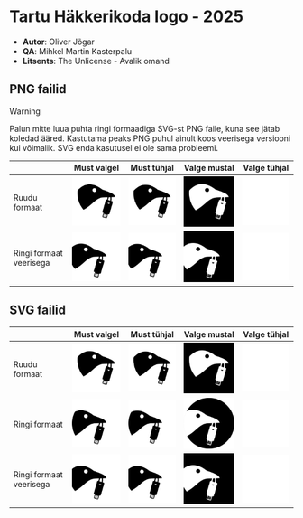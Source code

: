 # Tartu Häkkerikoda logo - 2025
- **Autor**: Oliver Jõgar
- **QA**: Mihkel Martin Kasterpalu
- **Litsents**: The Unlicense - Avalik omand

## PNG failid
> [!WARNING]
> Palun mitte luua puhta ringi formaadiga SVG-st PNG faile, kuna see jätab koledad ääred. 
Kastutama peaks PNG puhul ainult koos veerisega versiooni kui võimalik. SVG enda kasutusel ei ole sama probleemi.

|                         | Must valgel                                                                            | Must tühjal                                                                         | Valge mustal                                                                           | Valge tühjal                                                                        |
|-------------------------|----------------------------------------------------------------------------------------|-------------------------------------------------------------------------------------|----------------------------------------------------------------------------------------|-------------------------------------------------------------------------------------|
| Ruudu formaat           | <img src="./logos/png/hklogo_square_black_on_white-bg.png" width=200></img>            | <img src="./logos/png/hklogo_square_black_on_no-bg.png" width=200></img>            | <img src="./logos/png/hklogo_square_white_on_black-bg.png" width=200></img>            | <img src="./logos/png/hklogo_square_white_on_no-bg.png" width=200></img>            |
| Ringi formaat veerisega | <img src="./logos/png/hklogo_circle-overlapped_black_on_white-bg.png" width=200></img> | <img src="./logos/png/hklogo_circle-overlapped_black_on_no-bg.png" width=200></img> | <img src="./logos/png/hklogo_circle-overlapped_white_on_black-bg.png" width=200></img> | <img src="./logos/png/hklogo_circle-overlapped_white_on_no-bg.png" width=200></img> |

## SVG failid
|                         | Must valgel                                                                            | Must tühjal                                                                         | Valge mustal                                                                           | Valge tühjal                                                                        |
|-------------------------|----------------------------------------------------------------------------------------|-------------------------------------------------------------------------------------|----------------------------------------------------------------------------------------|-------------------------------------------------------------------------------------|
| Ruudu formaat           | <img src="./logos/svg/hklogo_square_black_on_white-bg.svg" width=200></img>            | <img src="./logos/svg/hklogo_square_black_on_no-bg.svg" width=200></img>            | <img src="./logos/svg/hklogo_square_white_on_black-bg.svg" width=200></img>            | <img src="./logos/svg/hklogo_square_white_on_no-bg.svg" width=200></img>            |
| Ringi formaat           | <img src="./logos/svg/hklogo_circle_black_on_white-bg.svg" width=200></img>            | <img src="./logos/svg/hklogo_circle_black_on_no-bg.svg" width=200></img>            | <img src="./logos/svg/hklogo_circle_white_on_black-bg.svg" width=200></img>            | <img src="./logos/svg/hklogo_circle_white_on_no-bg.svg" width=200></img>            |
| Ringi formaat veerisega | <img src="./logos/svg/hklogo_circle-overlapped_black_on_white-bg.svg" width=200></img> | <img src="./logos/svg/hklogo_circle-overlapped_black_on_no-bg.svg" width=200></img> | <img src="./logos/svg/hklogo_circle-overlapped_white_on_black-bg.svg" width=200></img> | <img src="./logos/svg/hklogo_circle-overlapped_white_on_no-bg.svg" width=200></img> |